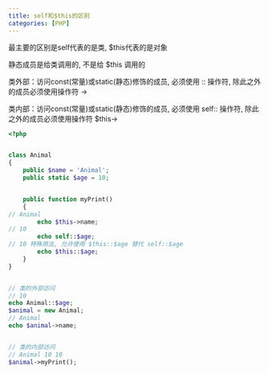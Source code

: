 ```yaml
---
title: self和$this的区别
categories: [PHP]
---
```


最主要的区别是self代表的是类, $this代表的是对象

静态成员是给类调用的, 不是给 $this 调用的

类外部：访问const(常量)或static(静态)修饰的成员, 必须使用 :: 操作符, 除此之外的成员必须使用操作符 ->

类内部：访问const(常量)或static(静态)修饰的成员, 必须使用 self:: 操作符, 除此之外的成员必须使用操作符 $this->

```php
<?php


class Animal
{
    public $name = 'Animal';
    public static $age = 10;


    public function myPrint()
    {
// Animal
        echo $this->name;
// 10
        echo self::$age;
// 10 特殊用法, 允许使用 $this::$age 替代 self::$age
        echo $this::$age;
    }
}


// 类的外部访问
// 10
echo Animal::$age;
$animal = new Animal;
// Animal
echo $animal->name;


// 类的内部访问
// Animal 10 10
$animal->myPrint();
```

